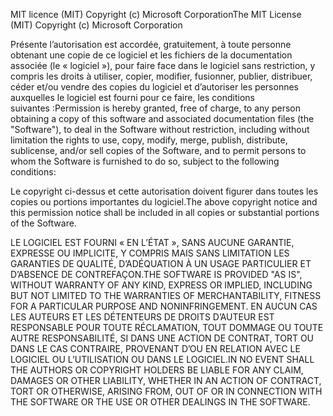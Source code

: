 <span data-ttu-id="6bc3d-101">MIT licence (MIT) Copyright (c) Microsoft Corporation</span><span class="sxs-lookup"><span data-stu-id="6bc3d-101">The MIT License (MIT) Copyright (c) Microsoft Corporation</span></span>

<span data-ttu-id="6bc3d-102">Présente l’autorisation est accordée, gratuitement, à toute personne obtenant une copie de ce logiciel et les fichiers de la documentation associée (le « logiciel »), pour faire face dans le logiciel sans restriction, y compris les droits à utiliser, copier, modifier, fusionner, publier, distribuer, céder et/ou vendre des copies du logiciel et d’autoriser les personnes auxquelles le logiciel est fourni pour ce faire, les conditions suivantes :</span><span class="sxs-lookup"><span data-stu-id="6bc3d-102">Permission is hereby granted, free of charge, to any person obtaining a copy of this software and associated documentation files (the "Software"), to deal in the Software without restriction, including without limitation the rights to use, copy, modify, merge, publish, distribute, sublicense, and/or sell copies of the Software, and to permit persons to whom the Software is furnished to do so, subject to the following conditions:</span></span>

<span data-ttu-id="6bc3d-103">Le copyright ci-dessus et cette autorisation doivent figurer dans toutes les copies ou portions importantes du logiciel.</span><span class="sxs-lookup"><span data-stu-id="6bc3d-103">The above copyright notice and this permission notice shall be included in all copies or substantial portions of the Software.</span></span>

<span data-ttu-id="6bc3d-104">LE LOGICIEL EST FOURNI « EN L’ÉTAT », SANS AUCUNE GARANTIE, EXPRESSE OU IMPLICITE, Y COMPRIS MAIS SANS LIMITATION LES GARANTIES DE QUALITÉ, D’ADÉQUATION À UN USAGE PARTICULIER ET D’ABSENCE DE CONTREFAÇON.</span><span class="sxs-lookup"><span data-stu-id="6bc3d-104">THE SOFTWARE IS PROVIDED "AS IS", WITHOUT WARRANTY OF ANY KIND, EXPRESS OR IMPLIED, INCLUDING BUT NOT LIMITED TO THE WARRANTIES OF MERCHANTABILITY, FITNESS FOR A PARTICULAR PURPOSE AND NONINFRINGEMENT.</span></span> <span data-ttu-id="6bc3d-105">EN AUCUN CAS LES AUTEURS ET LES DÉTENTEURS DE DROITS D’AUTEUR EST RESPONSABLE POUR TOUTE RÉCLAMATION, TOUT DOMMAGE OU TOUTE AUTRE RESPONSABILITÉ, SI DANS UNE ACTION DE CONTRAT, TORT OU DANS LE CAS CONTRAIRE, PROVENANT D’OU EN RELATION AVEC LE LOGICIEL OU L’UTILISATION OU DANS LE LOGICIEL.</span><span class="sxs-lookup"><span data-stu-id="6bc3d-105">IN NO EVENT SHALL THE AUTHORS OR COPYRIGHT HOLDERS BE LIABLE FOR ANY CLAIM, DAMAGES OR OTHER LIABILITY, WHETHER IN AN ACTION OF CONTRACT, TORT OR OTHERWISE, ARISING FROM, OUT OF OR IN CONNECTION WITH THE SOFTWARE OR THE USE OR OTHER DEALINGS IN THE SOFTWARE.</span></span>
